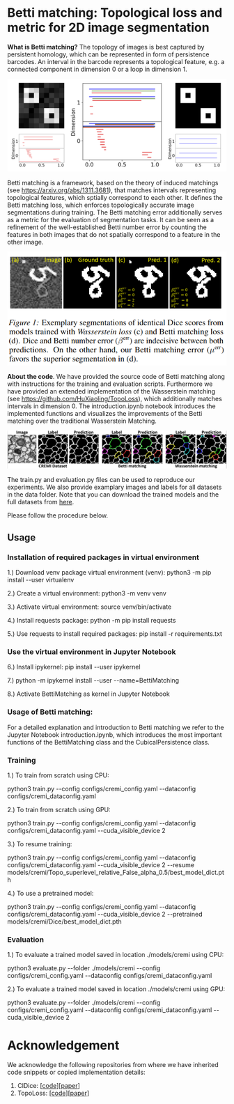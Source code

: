 **Betti matching**: Topological loss and metric for 2D image segmentation
========

**What is Betti matching?** The topology of images is best captured by persistent homology, which can be represented in form of persistence barcodes. An interval in the barcode represents a topological feature, e.g. a connected component in dimension 0 or a loop in dimension 1. 

![Betti_matching](.github/Betti-matching.png "Betti matching")

Betti matching is a framework, based on the theory of induced matchings (see https://arxiv.org/abs/1311.3681), that matches intervals representing topological features, which sptially correspond to each other. It defines the Betti matching loss, which enforces topologically accurate image segmentations during training. The Betti matching error additionally serves as a metric for the evaluation of segmentation tasks. It can be seen as a refinement of the well-established Betti number error by counting the features in both images that do not spatially correspond to a feature in the other image.

![Betti_matching_performance](.github/Betti-matching-error.png "Betti matching performance")

**About the code**. We have provided the source code of Betti matching along with instructions for the training and evaluation scripts. Furthermore we have provided an extended implementation of the Wasserstein matching (see https://github.com/HuXiaoling/TopoLoss), which additionally matches intervals in dimension 0. The introduction.ipynb notebook introduces the implemented functions and visualizes the improvements of the Betti matching over the traditional Wasserstein Matching. 

![introduction](.github/Betti-matching_vs_Wasserstein-matching.png "introduction cremi")

The train.py and evaluation.py files can be used to reproduce our experiments. We also provide examplary images and labels for all datasets in the data folder. Note that you can download the trained models and the full datasets from [here](https://doi.org/10.5281/zenodo.7312139). 

 Please follow the procedure below.


## Usage

### Installation of required packages in virtual environment

1.) Download venv package virtual environment (venv): python3 -m pip install --user virtualenv

2.) Create a virtual environment: python3 -m venv venv

3.) Activate virtual environment: source venv/bin/activate

4.) Install requests package: python -m pip install requests

5.) Use requests to install required packages: pip install -r requirements.txt

### Use the virtual environment in Jupyter Notebook

6.) Install ipykernel: pip install --user ipykernel

7.) python -m ipykernel install --user --name=BettiMatching

8.) Activate BettiMatching as kernel in Jupyter Notebook

### Usage of Betti matching:
For a detailed explanation and introduction to Betti matching we refer to the Jupyter Notebook introduction.ipynb, which introduces the most important functions of the BettiMatching class and the CubicalPersistence class.

### Training
1.) To train from scratch using CPU:

python3 train.py --config configs/cremi_config.yaml --dataconfig configs/cremi_dataconfig.yaml

2.) To train from scratch using GPU:

python3 train.py --config configs/cremi_config.yaml --dataconfig configs/cremi_dataconfig.yaml --cuda_visible_device 2

3.) To resume training:

python3 train.py --config configs/cremi_config.yaml --dataconfig configs/cremi_dataconfig.yaml --cuda_visible_device 2 --resume models/cremi/Topo_superlevel_relative_False_alpha_0.5/best_model_dict.pth

4.) To use a pretrained model:

python3 train.py --config configs/cremi_config.yaml --dataconfig configs/cremi_dataconfig.yaml --cuda_visible_device 2 --pretrained models/cremi/Dice/best_model_dict.pth

### Evaluation
1.) To evaluate a trained model saved in location ./models/cremi using CPU:

python3 evaluate.py --folder ./models/cremi --config configs/cremi_config.yaml --dataconfig configs/cremi_dataconfig.yaml

2.) To evaluate a trained model saved in location ./models/cremi using GPU:

python3 evaluate.py --folder ./models/cremi --config configs/cremi_config.yaml --dataconfig configs/cremi_dataconfig.yaml --cuda_visible_device 2


<!-- ## Citing Betti matching
If you find our repository useful in your research, please cite the following:
```bibtex
@article{
}
``` -->

<!-- # License
-->

# Acknowledgement
We acknowledge the following repositories from where we have inherited code snippets or copied implementation details:

1. ClDice: [[code](https://github.com/jocpae/clDice)][[paper](https://arxiv.org/abs/2003.07311)]
2. TopoLoss: [[code](https://github.com/HuXiaoling/TopoLoss)][[paper](https://arxiv.org/abs/1906.05404)]

<!-- # Contributing
We actively welcome your pull requests! Please see [CONTRIBUTING.md](.github/CONTRIBUTING.md) and [CODE_OF_CONDUCT.md](.github/CODE_OF_CONDUCT.md) for more info. -->
